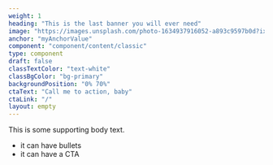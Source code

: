 ```yaml
---
weight: 1
heading: "This is the last banner you will ever need"
image: "https://images.unsplash.com/photo-1634937916052-a893c9597b0d?ixid=MnwxMjA3fDB8MHxwaG90by1wYWdlfHx8fGVufDB8fHx8&ixlib=rb-1.2.1&auto=format&fit=crop&w=1170&q=80"
anchor: "myAnchorValue"
component: "component/content/classic"
type: component
draft: false
classTextColor: "text-white"
classBgColor: "bg-primary"
backgroundPosition: "0% 70%"
ctaText: "Call me to action, baby"
ctaLink: "/"
layout: empty
---
```


This is some supporting body text.

* it can have bullets
* it can have a CTA
